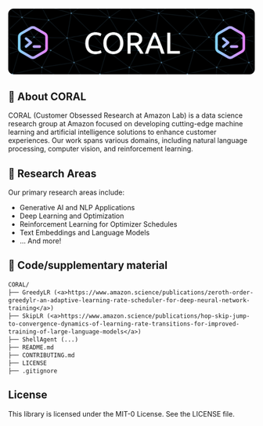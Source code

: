 ![Header](./banner.png)

## 🪸 About CORAL

CORAL (Customer Obsessed Research at Amazon Lab) is a data science research group at Amazon focused on developing cutting-edge machine learning and artificial intelligence solutions to enhance customer experiences. Our work spans various domains, including natural language processing, computer vision, and reinforcement learning.

## 🔬 Research Areas

Our primary research areas include:

- Generative AI and NLP Applications
- Deep Learning and Optimization
- Reinforcement Learning for Optimizer Schedules
- Text Embeddings and Language Models
- ... And more!

## 📁 Code/supplementary material

```
CORAL/ 
├── GreedyLR (<a>https://www.amazon.science/publications/zeroth-order-greedylr-an-adaptive-learning-rate-scheduler-for-deep-neural-network-training</a>)
├── SkipLR (<a>https://www.amazon.science/publications/hop-skip-jump-to-convergence-dynamics-of-learning-rate-transitions-for-improved-training-of-large-language-models</a>)
├── ShellAgent (...)
├── README.md 
├── CONTRIBUTING.md 
├── LICENSE 
├── .gitignore 
```

## License

This library is licensed under the MIT-0 License. See the LICENSE file.

